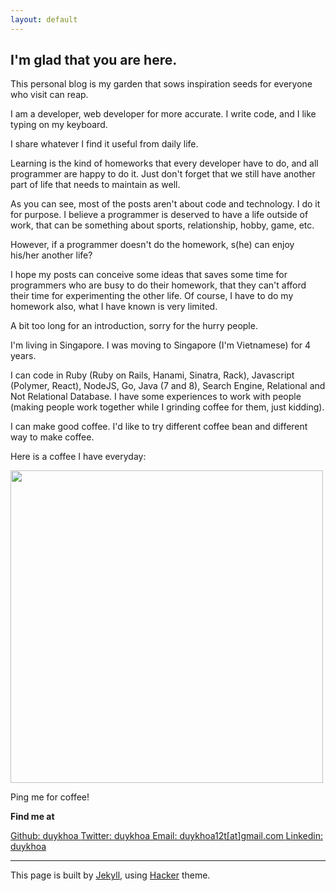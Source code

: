 ```yaml
---
layout: default
---
```


## I'm glad that you are here.

This personal blog is my garden that sows inspiration seeds for everyone who visit can reap.

I am a developer, web developer for more accurate.
I write code, and I like typing on my keyboard.

I share whatever I find it useful from daily life.

Learning is the kind of homeworks that every developer have to do, and all programmer are happy to do it. Just don't
forget that we still have another part of life that needs to maintain as well.

As you can see, most of the posts aren't about code and technology. I do it for purpose.
I believe a programmer is deserved to have a life outside of work, that can be something about sports, relationship, hobby,
game, etc.

However, if a programmer doesn't do the homework, s(he) can enjoy his/her another life?

I hope my posts can conceive some ideas that saves some time for programmers who are busy to do
their homework, that they can't afford their time for experimenting the other life. Of course, I have to do my
homework also, what I have known is very limited.

A bit too long for an introduction, sorry for the hurry people.

I'm living in Singapore. I was moving to Singapore (I'm Vietnamese) for 4 years.

I can code in Ruby (Ruby on Rails, Hanami, Sinatra, Rack), Javascript (Polymer,
React), NodeJS, Go, Java (7 and 8), Search Engine, Relational and Not Relational Database.
I have some experiences to work with people (making people work together while I grinding coffee for them, just
kidding).

I can make good coffee. I'd like to try different coffee bean and different way to make coffee.

Here is a coffee I have everyday:

<img height="500"
src="https://lh3.googleusercontent.com/YcjsYsbI1MoK9K1MEkmSz2IhU3IFh1ltlQo6-8k3ULKv0BhLDMfmJHuk40ZrKKgKdkAOU4158-rbboOxlZuWfc6EXj6pwiXr73zcAvKbFuU3DrwOkQtVEqvvoAQ5OYSITsaKWrd-Xt2v_eQ7lsYeEjFVFEx87ENmHjhf89EntT8rBq0_Qj4_uIQgiP39FwYt0bErkH8U4TlS-WQw_eUY1pIzRzXoGCjmZweVraw_eeyDJ50NqmQe11mwwi0FLaUtk2Oa6D9ilfKTj4G8gau1Tsscfb8QiuLcWVzu9GZ9Dgjtl6Mm4orAvfsL-AouUVCm3ZV0uRJfuDT6Mju4jmQ-DnZLX64MhTZddHl5M0gqtjCHUwaLfTgj33NUVtlV6jMih4r81ENnSPfDDUP67yF_iKGCdUfK8hj7zUKTcbeaVYq3oTRq4Szr0wpda7NH5GXnACgxqfwn40yHq-xS7eFN73KOIK5XTpPJHiwWyv9J_LXfJIY7EVW-zKkhi3kJqznsPVPkq2Pq0yJ77zf4tcW4g91JiCkIAfsqOc7X65PtxFed6pOBRd-Yb5ABdsTfsz5-RTyNC8TLFsJMMquenqTY46-uvH8inU4Q_QzuZa7-2aEJ1pRZMaBtEYOi1R9J-ACXY1t3lErsMKYn5ONhcyM=w1602-h2134-no"/>

Ping me for coffee!

**Find me at**

<a href="{{ site.github.page  }}">
  <span>Github: duykhoa</span>
</a>

<a href="{{ site.stackoverflow.page }}">
  <span>Twitter: duykhoa</span>
</a>

<a href="mailto:duykhoa12t@gmail.com">
  <span>Email: duykhoa12t[at]gmail.com</span>
</a>

<a href="{{ site.linkedin.page }}">
  <span>Linkedin: duykhoa</span>
</a>

---

This page is built by [Jekyll](https://jekyllrb.com/),
using [Hacker](https://github.com/pages-themes/hacker) theme.

